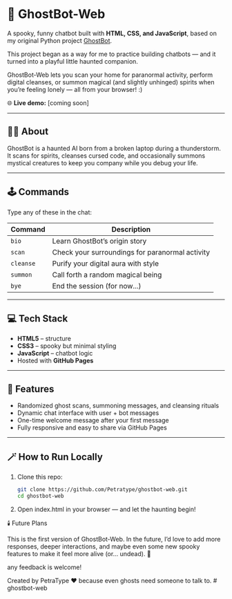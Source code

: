 # 👻 GhostBot-Web

A spooky, funny chatbot built with **HTML, CSS, and JavaScript**, based on my original Python project [GhostBot](https://github.com/Petratype/ghostbot).  

This project began as a way for me to practice building chatbots — and it turned into a playful little haunted companion.  

GhostBot-Web lets you scan your home for paranormal activity, perform digital cleanses, or summon magical (and slightly unhinged) spirits when you’re feeling lonely — all from your browser! :)

🌐 **Live demo:** [coming soon]

---

## 🧙‍♀️ About

GhostBot is a haunted AI born from a broken laptop during a thunderstorm.  
It scans for spirits, cleanses cursed code, and occasionally summons mystical creatures to keep you company while you debug your life.

---

## 🕹️ Commands

Type any of these in the chat:

| Command | Description |
|----------|--------------|
| `bio` | Learn GhostBot’s origin story |
| `scan` | Check your surroundings for paranormal activity |
| `cleanse` | Purify your digital aura with style |
| `summon` | Call forth a random magical being |
| `bye` | End the session (for now...) |

---

## 💻 Tech Stack

- **HTML5** – structure  
- **CSS3** – spooky but minimal styling  
- **JavaScript** – chatbot logic  
- Hosted with **GitHub Pages**

---

## 🧠 Features

- Randomized ghost scans, summoning messages, and cleansing rituals  
- Dynamic chat interface with user + bot messages  
- One-time welcome message after your first message  
- Fully responsive and easy to share via GitHub Pages  

---

## 🪄 How to Run Locally

1. Clone this repo:
   ```bash
   git clone https://github.com/Petratype/ghostbot-web.git
   cd ghostbot-web

2. Open index.html in your browser — and let the haunting begin!

🕯️ Future Plans

This is the first version of GhostBot-Web.
In the future, I’d love to add more responses, deeper interactions, and maybe even some new spooky features to make it feel more alive (or... undead). 👻

any feedback is welcome!

Created by PetraType ♥
because even ghosts need someone to talk to.
#   g h o s t b o t - w e b  
 